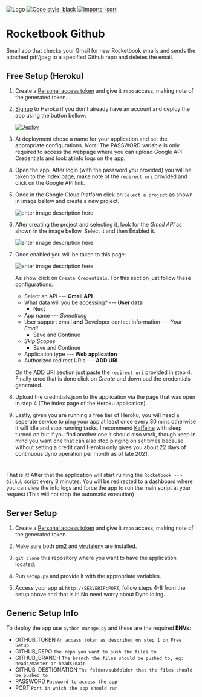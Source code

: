 ![Logo](https://i.imgur.com/qNeteXH.png)
[![Code style: black](https://img.shields.io/badge/code%20style-black-000000.svg)](https://github.com/psf/black)
[![Imports: isort](https://img.shields.io/badge/%20imports-isort-%231674b1?style=flat&labelColor=ef8336)](https://pycqa.github.io/isort/)
# Rocketbook Github
Small app that checks your Gmail for new Rocketbook emails and sends the attached pdf/jpeg to a specified Github repo and deletes the email.

## Free Setup (Heroku)
1. Create a [Personal access token](https://github.com/settings/tokens) and give it `repo` access, making note of the generated token.

2. [Signup](https://signup.heroku.com/) to Heroku if you don't already have an account and deploy the app using the button bellow:

   [![Deploy](https://www.herokucdn.com/deploy/button.svg)](https://heroku.com/deploy)

3. At deployment chose a name for your application and set the appropriate configurations. *Note*: The PASSWORD variable is only required to access the webpage where you can upload Google API Credentials and look at info logs on the app.

4. Open the app. After login (with the password you provided) you will be taken to the index page, make note of the `redirect uri` provided and click on the Google API link.

5. Once in the Google Cloud Platform click on `Select a project` as shown in image bellow and create a new project.

   ![enter image description here](https://i.imgur.com/uc7djnLl.png)
6. After creating the project and selecting it, look for the *Gmail API* as shown in the image bellow. Select it and then Enabled it.

   ![enter image description here](https://i.imgur.com/9xEtcYfl.png)
7. Once enabled you will be taken to this page:

   ![enter image description here](https://i.imgur.com/6pkfX9Xl.png)
   
   As show click on `Create Credentials`. For this section just follow these configurations:
	- Select an API --- **Gmail API**
	- What data will you be accessing? --- **User data**
		- Next
	- App name --- *Something*
	- User support email **and** Developer contact information --- *Your Email*
	  - Save and Continue
	- *Skip Scopes*
	  - Save and Continue
	- Application type --- **Web application**
	- Authorized redirect URIs --- **ADD URI**
	
   On the ADD URI section just paste the `redirect uri` provided in step 4. Finally once that is done click on *Create* and download the credentials generated.
8. Upload the credintials.json to the application via the page that was open in step 4 (The index page of the Heroku application).

9. Lastly, given you are running a free tier of Heroku, you will need a seperate service to ping your app at least once every 30 mins otherwise it will idle and stop running tasks. I recommend [Kaffeine](http://kaffeine.herokuapp.com/) with sleep turned on but if you find another one it should also work, though keep in mind you want one that can also stop pinging on set times because without setting a credit card Heroku only gives you about 22 days of continuous dyno operation per month as of late 2021.
#  
That is it! After that the application will start ruining the `Rocketbook --> Github` script every 3 minutes. You will be redirected to a dashboard where you can view the info logs and force the app to run the main script at your request (This will not stop the automatic execution)
## Server Setup
1. Create a [Personal access token](https://github.com/settings/tokens) and give it `repo` access, making note of the generated token.

2. Make sure both [pm2](https://pm2.keymetrics.io/docs/usage/quick-start/) and [virutalenv](https://pypi.org/project/virtualenv/) are installed.

3. `git clone` this repository where you want to have the application located.

4. Run `setup.py` and provide it with the appropriate variables.

5. Access your app at `http://SERVERIP:PORT`, follow steps 4-8 from the setup above and that is it! No need worry about Dyno idling.
## Generic Setup Info
To deploy the app use `python manage.py` and these are the required **ENVs**:
- GITHUB_TOKEN `An access token as described on step 1 on Free Setup`
- GITHUB_REPO `The repo you want to push the files to`
- GITHUB_BRANCH `The branch the files should be pushed to, eg: heads/master or heads/main`
- GITHUB_DESTIONATION `The folder/subfolder that the files should be pushed to`
- PASSWORD `Password to access the app`
- PORT `Port in which the app should run`
